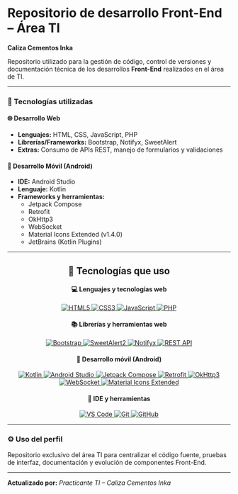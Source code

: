 # Repositorio de desarrollo Front-End – Área TI  
**Caliza Cementos Inka**

Repositorio utilizado para la gestión de código, control de versiones y documentación técnica de los desarrollos **Front-End** realizados en el área de TI.

---

### 🧩 Tecnologías utilizadas

#### 🌐 Desarrollo Web
- **Lenguajes:** HTML, CSS, JavaScript, PHP
- **Librerías/Frameworks:** Bootstrap, Notifyx, SweetAlert
- **Extras:** Consumo de APIs REST, manejo de formularios y validaciones

#### 📱 Desarrollo Móvil (Android)
- **IDE:** Android Studio
- **Lenguaje:** Kotlin
- **Frameworks y herramientas:**
  - Jetpack Compose
  - Retrofit
  - OkHttp3
  - WebSocket
  - Material Icons Extended (v1.4.0)
  - JetBrains (Kotlin Plugins)

---

<h2 align="center">🌱 Tecnologías que uso</h2>

<h4 align="center">💻 Lenguajes y tecnologías web</h4>

<p align="center">
  <a href="https://developer.mozilla.org/es/docs/Web/HTML" target="_blank">
    <img alt="HTML5" src="https://img.shields.io/badge/HTML-E34F26.svg?logo=html5&logoColor=white">
  </a>
  <a href="https://developer.mozilla.org/es/docs/Web/CSS" target="_blank">
    <img alt="CSS3" src="https://img.shields.io/badge/CSS-1572B6.svg?logo=css3&logoColor=white">
  </a>
  <a href="https://developer.mozilla.org/es/docs/Web/JavaScript" target="_blank">
    <img alt="JavaScript" src="https://img.shields.io/badge/JavaScript-F7DF1E.svg?logo=javascript&logoColor=black">
  </a>
  <a href="https://www.php.net/docs.php" target="_blank">
    <img alt="PHP" src="https://img.shields.io/badge/PHP-777BB4.svg?logo=php&logoColor=white">
  </a>
</p>

<h4 align="center">📚 Librerías y herramientas web</h4>

<p align="center">
  <a href="https://getbootstrap.com/" target="_blank">
    <img alt="Bootstrap" src="https://img.shields.io/badge/Bootstrap-7952B3.svg?logo=bootstrap&logoColor=white">
  </a>
  <a href="https://sweetalert2.github.io/" target="_blank">
    <img alt="SweetAlert2" src="https://img.shields.io/badge/SweetAlert2-FF5F6D.svg?logo=sweetalert&logoColor=white">
  </a>
  <a href="https://notifyjs.jpillora.com/" target="_blank">
    <img alt="Notifyx" src="https://img.shields.io/badge/Notifyx-1E90FF.svg?logo=javascript&logoColor=white">
  </a>
  <a href="https://developer.mozilla.org/es/docs/Web/API/Fetch_API" target="_blank">
    <img alt="REST API" src="https://img.shields.io/badge/REST%20API-000000.svg?logo=api&logoColor=white">
  </a>
</p>

<h4 align="center">📱 Desarrollo móvil (Android)</h4>

<p align="center">
  <a href="https://kotlinlang.org/" target="_blank">
    <img alt="Kotlin" src="https://img.shields.io/badge/Kotlin-7F52FF.svg?logo=kotlin&logoColor=white">
  </a>
  <a href="https://developer.android.com/studio" target="_blank">
    <img alt="Android Studio" src="https://img.shields.io/badge/Android%20Studio-3DDC84.svg?logo=android-studio&logoColor=white">
  </a>
  <a href="https://developer.android.com/jetpack/compose" target="_blank">
    <img alt="Jetpack Compose" src="https://img.shields.io/badge/Jetpack%20Compose-4285F4.svg?logo=android&logoColor=white">
  </a>
  <a href="https://square.github.io/retrofit/" target="_blank">
    <img alt="Retrofit" src="https://img.shields.io/badge/Retrofit-005572.svg?logo=android&logoColor=white">
  </a>
  <a href="https://square.github.io/okhttp/" target="_blank">
    <img alt="OkHttp3" src="https://img.shields.io/badge/OkHttp3-000000.svg?logo=java&logoColor=white">
  </a>
  <a href="https://developer.mozilla.org/en-US/docs/Web/API/WebSockets_API" target="_blank">
    <img alt="WebSocket" src="https://img.shields.io/badge/WebSocket-4CAF50.svg?logo=websocket&logoColor=white">
  </a>
  <a href="https://fonts.google.com/icons" target="_blank">
    <img alt="Material Icons Extended" src="https://img.shields.io/badge/Material%20Icons%20Extended-616161.svg?logo=google&logoColor=white">
  </a>
</p>

<h4 align="center">🧰 IDE y herramientas</h4>

<p align="center">
  <a href="https://code.visualstudio.com/" target="_blank">
    <img alt="VS Code" src="https://img.shields.io/badge/VS%20Code-007ACC.svg?logo=visual-studio-code&logoColor=white">
  </a>
  <!--<a href="https://www.jetbrains.com/" target="_blank">
    <img alt="JetBrains" src="https://img.shields.io/badge/JetBrains-000000.svg?logo=jetbrains&logoColor=white">
  </a>-->
  <a href="https://git-scm.com/" target="_blank">
    <img alt="Git" src="https://img.shields.io/badge/Git-F05032.svg?logo=git&logoColor=white">
  </a>
  <a href="https://github.com/" target="_blank">
    <img alt="GitHub" src="https://img.shields.io/badge/GitHub-181717.svg?logo=github&logoColor=white">
  </a>
</p>

---

### ⚙️ Uso del perfil
Repositorio exclusivo del área TI para centralizar el código fuente, pruebas de interfaz, documentación y evolución de componentes Front-End.

---

**Actualizado por:** _Practicante TI – Caliza Cementos Inka_
